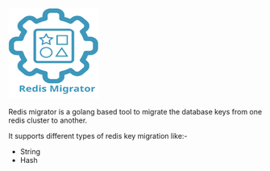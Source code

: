 <p align="left">
  <img src="./img/logo.svg" height="180" width="180">
</p>

Redis migrator is a golang based tool to migrate the database keys from one redis cluster to another.

It supports different types of redis key migration like:-

- String
- Hash
